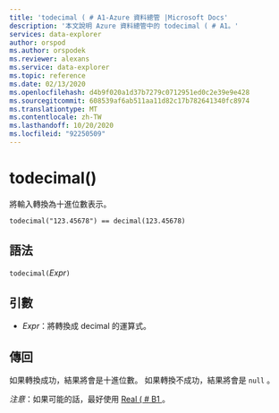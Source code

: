 ```yaml
---
title: 'todecimal ( # A1-Azure 資料總管 |Microsoft Docs'
description: '本文說明 Azure 資料總管中的 todecimal ( # A1。'
services: data-explorer
author: orspod
ms.author: orspodek
ms.reviewer: alexans
ms.service: data-explorer
ms.topic: reference
ms.date: 02/13/2020
ms.openlocfilehash: d4b9f020a1d37b7279c0712951ed0c2e39e9e428
ms.sourcegitcommit: 608539af6ab511aa11d82c17b782641340fc8974
ms.translationtype: MT
ms.contentlocale: zh-TW
ms.lasthandoff: 10/20/2020
ms.locfileid: "92250509"
---
```

# <a name="todecimal"></a>todecimal()

將輸入轉換為十進位數表示。

```kusto
todecimal("123.45678") == decimal(123.45678)
```

## <a name="syntax"></a>語法

`todecimal(`*Expr*`)`

## <a name="arguments"></a>引數

* *Expr*：將轉換成 decimal 的運算式。 

## <a name="returns"></a>傳回

如果轉換成功，結果將會是十進位數。
如果轉換不成功，結果將會是 `null` 。
 
*注意*：如果可能的話，最好使用 [Real ( # B1 ](./scalar-data-types/real.md) 。